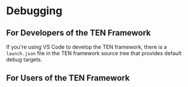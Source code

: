 # Debugging

## For Developers of the TEN Framework

If you're using VS Code to develop the TEN framework, there is a `launch.json` file in the TEN framework source tree that provides default debug targets.

## For Users of the TEN Framework
